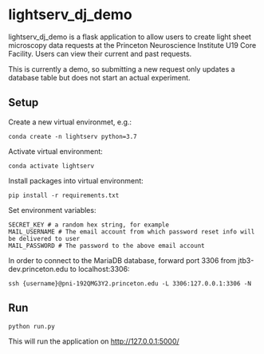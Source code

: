 # lightserv_dj_demo

lightserv_dj_demo is a flask application to allow users to create light sheet microscopy data requests at the Princeton Neuroscience Institute U19 Core Facility. Users can view their current and past requests.

This is currently a demo, so submitting a new request only updates a database table but does not start an actual experiment.


## Setup

Create a new virtual environmet, e.g.:

```
conda create -n lightserv python=3.7
```
Activate virtual environment:
```
conda activate lightserv
```

Install packages into virtual environment:
```
pip install -r requirements.txt
```

Set environment variables:
```
SECRET_KEY # a random hex string, for example
MAIL_USERNAME # The email account from which password reset info will be delivered to user
MAIL_PASSWORD # The password to the above email account
```

In order to connect to the MariaDB database, forward port 3306 from jtb3-dev.princeton.edu to localhost:3306:
```
ssh {username}@pni-192QMG3Y2.princeton.edu -L 3306:127.0.0.1:3306 -N
```


## Run

```python
python run.py
```

This will run the application on http://127.0.0.1:5000/
